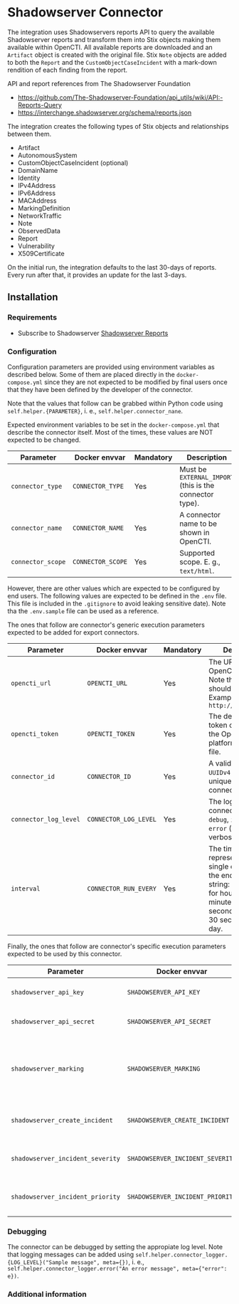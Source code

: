 # Shadowserver Connector

The integration uses Shadowservers reports API to query the available Shadowserver reports and transform them into Stix
objects making them available within OpenCTI. All available reports are downloaded and an `Artifact` object is created
with the original file. Stix `Note` objects are added to both the `Report` and the `CustomObjectCaseIncident` with a
mark-down rendition of each finding from the report.

API and report references from The Shadowserver Foundation

- https://github.com/The-Shadowserver-Foundation/api_utils/wiki/API:-Reports-Query
- https://interchange.shadowserver.org/schema/reports.json

The integration creates the following types of Stix objects and relationships between them.

- Artifact
- AutonomousSystem
- CustomObjectCaseIncident (optional)
- DomainName
- Identity
- IPv4Address
- IPv6Address
- MACAddress
- MarkingDefinition
- NetworkTraffic
- Note
- ObservedData
- Report
- Vulnerability
- X509Certificate

On the initial run, the integration defaults to the last 30-days of reports. Every run after that, it provides an update
for the last 3-days.

## Installation

### Requirements

- Subscribe to
  Shadowserver [Shadowserver Reports](https://www.shadowserver.org/what-we-do/network-reporting/get-reports/)

### Configuration

Configuration parameters are provided using environment variables as described below.
Some of them are placed directly in the `docker-compose.yml` since they are not expected to be modified by final users
once that they have been defined by the developer of the connector.

Note that the values that follow can be grabbed within Python code using `self.helper.{PARAMETER}`, i. e.,
`self.helper.connector_nane`.

Expected environment variables to be set in the  `docker-compose.yml` that describe the connector itself.
Most of the times, these values are NOT expected to be changed.

| Parameter         | Docker envvar     | Mandatory | Description                                             |
|-------------------|-------------------|-----------|---------------------------------------------------------|
| `connector_type`  | `CONNECTOR_TYPE`  | Yes       | Must be `EXTERNAL_IMPORT` (this is the connector type). |
| `connector_name`  | `CONNECTOR_NAME`  | Yes       | A connector name to be shown in OpenCTI.                |
| `connector_scope` | `CONNECTOR_SCOPE` | Yes       | Supported scope. E. g., `text/html`.                    |

However, there are other values which are expected to be configured by end users.
The following values are expected to be defined in the `.env` file.
This file is included in the `.gitignore` to avoid leaking sensitive date).
Note tha the `.env.sample` file can be used as a reference.

The ones that follow are connector's generic execution parameters expected to be added for export connectors.

| Parameter              | Docker envvar                    | Mandatory | Description                                                                                                                                                                   |
|------------------------|----------------------------------|-----------|-------------------------------------------------------------------------------------------------------------------------------------------------------------------------------|
| `opencti_url`          | `OPENCTI_URL`                    | Yes       | The URL of the OpenCTI platform. Note that final `/` should be avoided. Example value: `http://opencti:8080`                                                                  |
| `opencti_token`        | `OPENCTI_TOKEN`                  | Yes       | The default admin token configured in the OpenCTI platform parameters file.                                                                                                   |
| `connector_id`         | `CONNECTOR_ID`                   | Yes       | A valid arbitrary `UUIDv4` that must be unique for this connector.                                                                                                            |
| `connector_log_level`  | `CONNECTOR_LOG_LEVEL`            | Yes       | The log level for this connector, could be `debug`, `info`, `warn` or `error` (less verbose).                                                                                 |
| `interval`             | `CONNECTOR_RUN_EVERY`            | Yes       | The time unit is represented by a single character at the end of the string: d for days, h for hours, m for minutes, and s for seconds. e.g., 30s is 30 seconds. 1d is 1 day. |

Finally, the ones that follow are connector's specific execution parameters expected to be used by this connector.

| Parameter                        | Docker envvar                    | Mandatory | Description                                                                       |
|----------------------------------|----------------------------------|-----------|-----------------------------------------------------------------------------------|
| `shadowserver_api_key`           | `SHADOWSERVER_API_KEY`           | Yes       | The API key for Shadowserver.                                                     |
| `shadowserver_api_secret`        | `SHADOWSERVER_API_SECRET`        | Yes       | The API secret for Shadowserver.                                                  |
| `shadowserver_marking`           | `SHADOWSERVER_MARKING`           | Yes       | The marking for the data, e.g., `TLP:CLEAR`, `TLP:GREEN`, `TLP:AMBER`, `TLP:RED`. |
| `shadowserver_create_incident`   | `SHADOWSERVER_CREATE_INCIDENT`   | Yes       | Whether to create an incident (`true` or `false`).                                |
| `shadowserver_incident_severity` | `SHADOWSERVER_INCIDENT_SEVERITY` | Yes       | The severity of the incident, e.g., `low` (Default: `low`).                       |
| `shadowserver_incident_priority` | `SHADOWSERVER_INCIDENT_PRIORITY` | Yes       | The priority of the incident, e.g., `P4` (Default: `P4`).                         |                         

### Debugging ###

The connector can be debugged by setting the appropiate log level.
Note that logging messages can be added using `self.helper.connector_logger.{LOG_LEVEL}("Sample message", meta={})`, i.
e., `self.helper.connector_logger.error("An error message", meta={"error": e})`.

<!-- Any additional information to help future users debug and report detailed issues concerning this connector -->

### Additional information

<!--
Any additional information about this connector
* What information is ingested/updated/changed
* What should the user take into account when using this connector
* ...
-->
